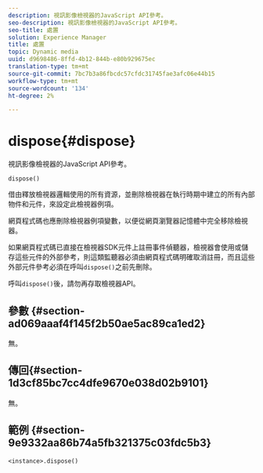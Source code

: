 ```yaml
---
description: 視訊影像檢視器的JavaScript API參考。
seo-description: 視訊影像檢視器的JavaScript API參考。
seo-title: 處置
solution: Experience Manager
title: 處置
topic: Dynamic media
uuid: d9698486-8ffd-4b12-844b-e80b929675ec
translation-type: tm+mt
source-git-commit: 7bc7b3a86fbcdc57cfdc31745fae3afc06e44b15
workflow-type: tm+mt
source-wordcount: '134'
ht-degree: 2%

---
```



# dispose{#dispose}

視訊影像檢視器的JavaScript API參考。

`dispose()`

借由釋放檢視器邏輯使用的所有資源，並刪除檢視器在執行時期中建立的所有內部物件和元件，來設定此檢視器例項。

網頁程式碼也應刪除檢視器例項變數，以便從網頁瀏覽器記憶體中完全移除檢視器。

如果網頁程式碼已直接在檢視器SDK元件上註冊事件偵聽器，檢視器會使用或儲存這些元件的外部參考，則這類監聽器必須由網頁程式碼明確取消註冊，而且這些外部元件參考必須在呼叫`dispose()`之前先刪除。

呼叫`dispose()`後，請勿再存取檢視器API。

## 參數 {#section-ad069aaaf4f145f2b50ae5ac89ca1ed2}

無。

## 傳回{#section-1d3cf85bc7cc4dfe9670e038d02b9101}

無。

## 範例 {#section-9e9332aa86b74a5fb321375c03fdc5b3}

```
<instance>.dispose()
```

